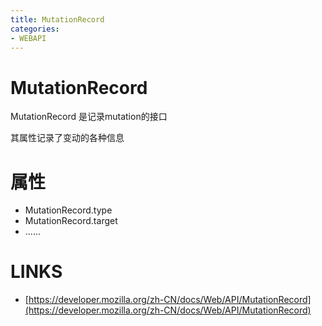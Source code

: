 ```yaml
---
title: MutationRecord
categories: 
- WEBAPI
---
```


# MutationRecord
MutationRecord 是记录mutation的接口

其属性记录了变动的各种信息

# 属性

- MutationRecord.type
- MutationRecord.target
- ......







# LINKS
- [https://developer.mozilla.org/zh-CN/docs/Web/API/MutationRecord](https://developer.mozilla.org/zh-CN/docs/Web/API/MutationRecord)